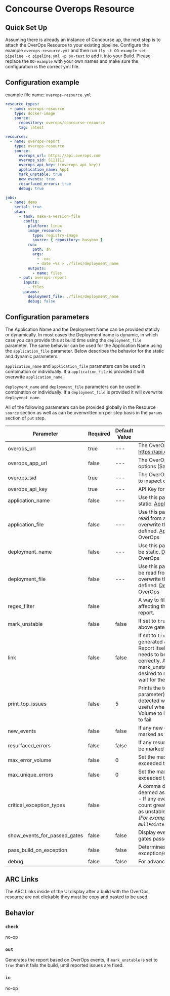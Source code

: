 # Concourse Overops Resource

## Quick Set Up

Assuming there is already an instance of Concourse up, the next step is to attach the OverOps Resource to your existing pipeline. Configure the example ```overops-resource.yml``` and then run ```fly -t OO-example set-pipeline -c pipeline.yml -p oo-test``` to add it into your Build. Please replace the ```OO-example``` with your own names and make sure the configuration is the correct yml file.

## Configuration example

example file name: `overops-resource.yml`

```yaml
resource_types:
  - name: overops-resource
    type: docker-image
    source:
      repository: overops/concourse-resource
      tag: latest

resources:
  - name: overops-report
    type: overops-resource
    source:
      overops_url: https://api.overops.com
      overops_sid: S111111
      overops_api_key: ((overops_api_key))
      application_name: App1
      mark_unstable: true
      new_events: true
      resurfaced_errors: true
      debug: true

jobs:
  - name: demo
    serial: true
    plan:
      - task: make-a-version-file
        config:
          platform: linux
          image_resource:
            type: registry-image
            source: { repository: busybox }
          run:
            path: sh
            args:
              - -exc
              - date +%s > ./files/deployment_name
          outputs:
            - name: files
      - put: overops-report
        inputs:
          - files
        params:
          deployment_file: ./files/deployment_name
          debug: false
```

## Configuration parameters

The Application Name and the Deployment Name can be provided staticly or dynamically. In most cases the Deployment name is dynamic, in which case you can provide this at build time using the `deployment_file` parameter. The same behavior can be used for the Application Name using the `application_file` parameter. Below describes the behavior for the static and dynamic parameters.

`application_name` and `application_file` parameters can be used in combination or individually. If a `application_file` is provided it will overwrite `application_name`.

`deployment_name` and `deployment_file` parameters can be used in combination or individually. If a `deployment_file` is provided it will overwrite `deployment_name`.

All of the following parameters can be provided globally in the Resource `source` section as well as can be overwritten on per step basis in the `params` section of `put` step.

Parameter | Required | Default Value | Description
---------|----------|---------|---------
overops_url | true | --- | The OverOps API Endpoint(Saas: https://api.overops.com)
overops_app_url | false | --- | The OverOps Endpoint to be used with the link options (Saas: https://app.overops.com)
overops_sid | true | --- | The OverOps environment identifier (e.g S4567) to inspect data for this build
overops_api_key | true | --- | API Key for interaction with OverOps API
application_name | false | --- | Use this parameter if the application name will be static. [Application Name](https://doc.overops.com/docs/naming-your-application-server-deployment) as specified in OverOps
application_file | false | --- | Use this parameter if the application name will be read from a file (dynamic). This parameter will overwrite the application_name parameter if defined. [Application Name](https://doc.overops.com/docs/naming-your-application-server-deployment) as specified in OverOps
deployment_name  | false | --- | Use this parameter if the deployement_name will be static. [Deployment Name](https://doc.overops.com/docs/naming-your-application-server-deployment) as specified in OverOps
deployment_file  | false | --- | Use this parameter if the deployement_name will be read from a file (dynamic). This parameter will overwrite the deployment_name parameter if defined. [Deployment Name](https://doc.overops.com/docs/naming-your-application-server-deployment) as specified in OverOps
regex_filter     | false | | A way to filter out specific event types from affecting the outcome of the OverOps Reliability report.
mark_unstable    | false | false | If set to `true` the build will be failed if any of the above gates are met
link    | false | false | If set to `true` a link to the Quality Report will be generated and displayed instead of the Quality Report itself. The parameter `overops_app_url` needs to be set for the link to be generated correctly. Also this option, if set to `true`, voids the mark_unstable option. This link can be used if it is desired to not fail the build and you do not want to wait for the Quality Report to be generated.
print_top_issues  | false | 5 | Prints the top X events (as provided by this parameter) with the highest volume of errors detected within the active time window, This is useful when used in conjunction with Max Error Volume to identify the errors which caused a build to fail
new_events       | false | false | If any new errors is detected, the build will be marked as failed
resurfaced_errors| false | false | If any resurfaced errors is detected, the build will be marked as failed
max_error_volume  | false | 0     | Set the max total error volume allowed. If exceeded the build will be marked as failed
max_unique_errors | false | 0     | Set the max total error volume allowed. If exceeded the build will be marked as failed
critical_exception_types | false | | A comma delimited list of exception types that are deemed as severe regardless of their volume.<br>- If any events of any exceptions listed have a count greater than zero, the build will be marked as unstable. Blank to skip this test.<br>*(For example: `NullPointerException,IndexOutOfBoundsException`)*
show_events_for_passed_gates | false | false | Display events for the quality gates even if the the gates passed.
pass_build_on_exception | false | false | Determines if the build should pass if there are exception/exceptions.
debug | false | false | For advanced debugging purposes only

## ARC Links
The ARC Links inside of the UI display after a build with the OverOps resource are not clickable they must be copy and pasted to be used.

## Behavior

### `check`
no-op

### `out`
Generates the report based on OverOps events, if `mark_unstable` is set to `true` then it fails the build, until reported issues are fixed.

### `in`
no-op
